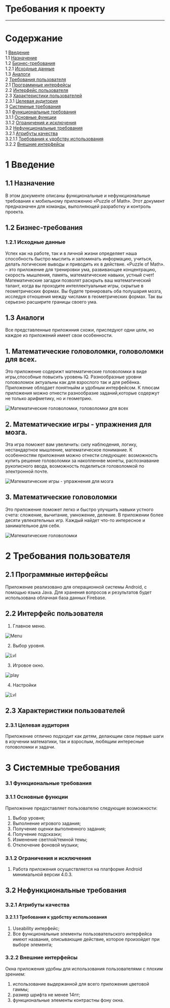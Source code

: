 # Требования к проекту
---

# Содержание
1 [Введение](#intro)  
1.1 [Назначение](#appointment)  
1.2 [Бизнес-требования](#business_requirements)  
1.2.1 [Исходные данные](#initial_data)   
1.3 [Аналоги](#analogues)  
2 [Требования пользователя](#user_requirements)  
2.1 [Программные интерфейсы](#software_interfaces)  
2.2 [Интерфейс пользователя](#user_interface)  
2.3 [Характеристики пользователей](#user_specifications)  
2.3.1 [Целевая аудитория](#target_audience)    
3 [Системные требования](#system_requirements)  
3.1 [Функциональные требования](#functional_requirements)    
3.1.1 [Основные функции](#main_functions)      
3.1.2 [Ограничения и исключения](#restrictions_and_exclusions)      
3.2 [Нефункциональные требования](#non-functional_requirements)    
3.2.1 [Атрибуты качества](#quality_attributes)  
3.2.1.1 [Требования к удобству использования](#requirements_for_ease_of_use)  
3.2.2 [Внешние интерфейсы](#external_interfaces)  


<a name="intro"/>

# 1 Введение

<a name="appointment"/>

## 1.1 Назначение
В этом документе описаны функциональные и нефункциональные требования к мобильному приложению «Puzzle of Math». Этот документ предназначен для команды, выполняющей разработку и контроль проекта.
<a name="business_requirements"/>
## 1.2 Бизнес-требования

<a name="initial_data"/>

### 1.2.1 Исходные данные
Успех как на работе, так и в личной жизни определяет наша способность быстро мыслить и запоминать информацию, учиться, делать логические выводы и приводить их в действие.
«Puzzle of Math». – это приложение для тренировки ума, развивающее концентрацию, скорость мышления, память, математические навыки, устный счет!
Математические загадки позволят раскрыть ваш математический талант, когда вы проходите интеллектуальные игры, скрытые в геометрических формах. Вы будете тренировать оба полушария мозга, исследуя отношения между числами в геометрических формах. Так вы серьезно расширите границы своего ума.
 

<a name="analogues"/>

## 1.3 Аналоги
Все представленные приложнния схожи, приследуют одни цели, но каждое из приложений имеет свои особенности.
## 1.	Математические головоломки, головоломки для всех.
Это приложение содерижт математические головоломки в виде игры,способные повысить уровень IQ.
Разнообразные уровни головоломок актуальны как для взрослого так и для ребёнка. Приложение облодает понятныйм и удобным интерфейсом. К плюсам приложения можно отнести разнообразие заданий,которые содержут не только арифметику, но и геометрию. 

![Математические головоломки, головоломки для всех](../Analog/Analog1.png) 

## 2.	Математические игры - упражнения для мозга.
Эта игра поможет вам увеличить: силу наблюдения, логику, нестандартное мышление, математическое понимание.
К особенностям приложения можно отнести следующее: возможность купить решение головоломки за накопленнве монеты, распознавание рукописного ввода, возможность поделиться головоломкой по электронной почте.

![Математические игры - упражнения для мозга](../Analog/Analog2.png) 

## 3.	Математические головоломки
Это приложение поможет легко и быстро улучшить навыки устного счета: сложение, вычитание, умножение, деление.
В приложении более десяти увлекательных игр. Каждый найдет что-то интересное и занимательное для себя.

![Математические головоломки](../Analog/Analog3.png) 

<a name="user_requirements"/>

# 2 Требования пользователя

<a name="software_interfaces"/>

## 2.1 Программные интерфейсы
Приложение реализовано для операционной системы Android, с помощью языка Java.
Для хранения вопросов и результатов будет использована облачная база данных Firebase.

<a name="user_interface"/>

## 2.2 Интерфейс пользователя
1.	Главное меню. 

![Menu](../MockUp/Menu.jpg) 

2.	Выбор уровня.  

![Lvl](../MockUp/LVL.png) 

3.	Игровое окно.  

![play](../MockUp/Play.png) 

4. Настройки

![Lvl](../MockUp/Setting.jpg) 

<a name="user_specifications"/>

## 2.3 Характеристики пользователей

<a name="target_audience"/>

### 2.3.1 Целевая аудитория
Приложение отлично подходит как детям, делающим свои первые шаги в изучении математики, так и взрослым, любящим интересные головоломки и задачи. 

<a name="system_requirements"/>

# 3 Системные требования

<a name="functional_requirements"/>

### 3.1 Функциональные требования

<a name="main_functions"/>

### 3.1.1 Основные функции

Приложение предоставляет пользователю следующие возможности:
1. Выбор уровня;
2. Выполнение игрового задания;
3. Получение оценки выполненного задания;
4. Получение подсказки;
5. Изменение светлой/темной темы;
6. Отключение фоновой музыки;
<a name="restrictions_and_exclusions"/>

### 3.1.2 Ограничения и исключения

1.	Работа приложения осуществляется на платформе Android минимальной версии 4.0.3.

## 3.2 Нефункциональные требования

<a name="quality_attributes"/>

### 3.2.1 Атрибуты качества

<a name="requirements_for_ease_of_use"/>

#### 3.2.1.1 Требования к удобству использования
1.	Useability интерфейс;
2. Все функциональные элементы пользовательского интерфейса имеют названия, описывающие действие, которое произойдет при выборе элемента;

<a name="external_interfaces"/>

### 3.2.2 Внешние интерфейсы
Окна приложения удобны для использования пользователями с плохим зрением:
  1. использование выдержанной для всего приложения цветовой гаммы;
  2. размер шрифта не менее 14пт;
  3. функциональные элементы контрастны фону окна.




